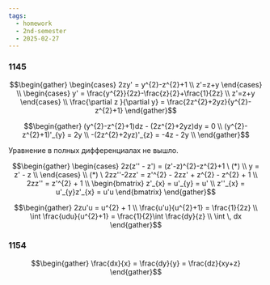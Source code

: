 ```yaml
---
tags:
  - homework
  - 2nd-semester
  - 2025-02-27
---
```


### 1145

$$\begin{gather}
\begin{cases}
2zy' = y^{2}-z^{2}+1 \\
z'=z+y
\end{cases} \\
\begin{cases}
y' = \frac{y^{2}}{2z}-\frac{z}{2}+\frac{1}{2z} \\
z'=z+y
\end{cases} \\
\frac{\partial z }{\partial y} = \frac{2z^{2}+2yz}{y^{2}-z^{2}+1}
\end{gather}$$

$$\begin{gather}
(y^{2}-z^{2}+1)dz - (2z^{2}+2yz)dy = 0 \\
(y^{2}-z^{2}+1)'_{y} = 2y \\
-(2z^{2}+2yz)'_{z} = -4z - 2y \\
\end{gather}$$

Уравнение в полных дифференциалах не вышло.

$$\begin{gather}
\begin{cases}
2z(z'' - z') = (z'-z)^{2}-z^{2}+1 \ (*) \\
y = z' - z \\
\end{cases} \\
(*) \ 2zz''-2zz' = z'^{2} - 2zz' + z^{2} - z^{2} + 1 \\
2zz'' = z'^{2} + 1 \\
\begin{bmatrix}
z'_{x} = u'_{y} = u' \\
z''_{x} = u'_{y}z'_{x} = u'u
\end{bmatrix}
\end{gather}$$

$$\begin{gather}
2zu'u = u^{2} + 1 \\
\frac{u'u}{u^{2}+1} = \frac{1}{2z} \\
\int \frac{udu}{u^{2}+1} = \frac{1}{2}\int \frac{dy}{z} \\
\int  \, dx 
\end{gather}$$

### 1154

$$\begin{gather}
\frac{dx}{x} = \frac{dy}{y} = \frac{dz}{xy+z}
\end{gather}$$